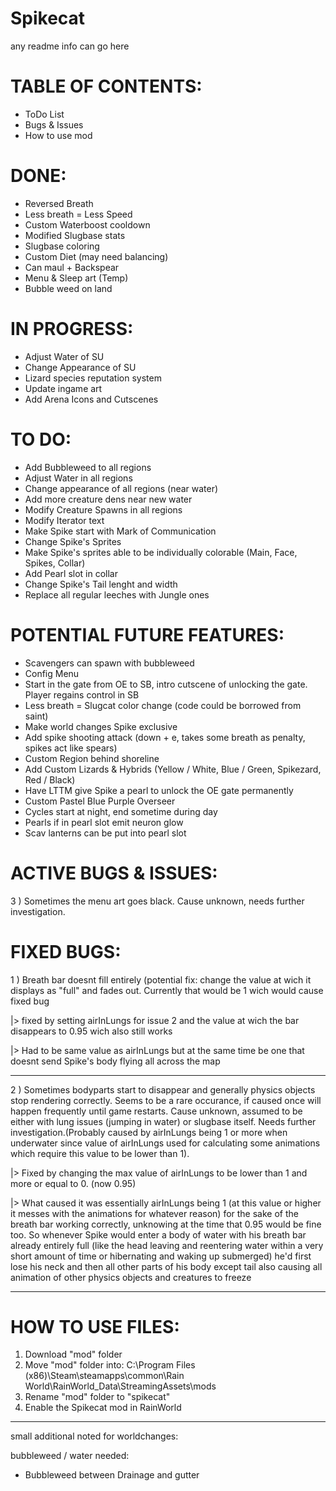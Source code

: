 # Spikecat
any readme info can go here

# TABLE OF CONTENTS:
- ToDo List
- Bugs & Issues
- How to use mod

# DONE:
- Reversed Breath
- Less breath = Less Speed
- Custom Waterboost cooldown
- Modified Slugbase stats
- Slugbase coloring
- Custom Diet (may need balancing)
- Can maul + Backspear
- Menu & Sleep art (Temp)
- Bubble weed on land


# IN PROGRESS:
- Adjust Water of SU
- Change Appearance of SU
- Lizard species reputation system
- Update ingame art
- Add Arena Icons and Cutscenes

# TO DO:
- Add Bubbleweed to all regions
- Adjust Water in all regions
- Change appearance of all regions (near water)
- Add more creature dens near new water
- Modify Creature Spawns in all regions
- Modify Iterator text
- Make Spike start with Mark of Communication
- Change Spike's Sprites
- Make Spike's sprites able to be individually colorable (Main, Face, Spikes, Collar)
- Add Pearl slot in collar
- Change Spike's Tail lenght and width
- Replace all regular leeches with Jungle ones


# POTENTIAL FUTURE FEATURES:
- Scavengers can spawn with bubbleweed
- Config Menu
- Start in the gate from OE to SB, intro cutscene of unlocking the gate. Player regains control in SB
- Less breath = Slugcat color change (code could be borrowed from saint)
- Make world changes Spike exclusive
- Add spike shooting attack (down + e, takes some breath as penalty, spikes act like spears)
- Custom Region behind shoreline
- Add Custom Lizards & Hybrids (Yellow / White, Blue / Green, Spikezard, Red / Black)
- Have LTTM give Spike a pearl to unlock the OE gate permanently
- Custom Pastel Blue Purple Overseer
- Cycles start at night, end sometime during day
- Pearls if in pearl slot emit neuron glow
- Scav lanterns can be put into pearl slot


# ACTIVE BUGS & ISSUES:
3  ) Sometimes the menu art goes black. Cause unknown, needs further investigation. 

# FIXED BUGS:
1  ) Breath bar doesnt fill entirely (potential fix: change the value at wich it displays as "full" and fades out. Currently that would be 1 wich would cause fixed bug 

|> fixed by setting airInLungs for issue 2 and the value at wich the bar disappears to 0.95 wich also still works

|> Had to be same value as airInLungs but at the same time be one that doesnt send Spike's body flying all across the map

---

2  ) Sometimes bodyparts start to disappear and generally physics objects stop rendering correctly. Seems to be a rare occurance, if caused once will happen frequently until game restarts. Cause unknown, assumed to be either with lung issues (jumping in water) or slugbase itself. Needs further investigation.(Probably caused by airInLungs being 1 or more when underwater since value of airInLungs used for calculating some animations which require this value to be lower than 1). 

|> Fixed by changing the max value of airInLungs to be lower than 1 and more or equal to 0. (now 0.95)

|> What caused it was essentially airInLungs being 1 (at this value or higher it messes with the animations for whatever reason) for the sake of the breath bar working correctly, unknowing at the time that 0.95 would be fine too. So whenever Spike would enter a body of water with his breath bar already entirely full (like the head leaving and reentering water within a very short amount of time or hibernating and waking up submerged) he'd first lose his neck and then all other parts of his body except tail also causing all animation of other physics objects and creatures to freeze 

---

# HOW TO USE FILES:
1) Download "mod" folder
2) Move "mod" folder into: C:\Program Files (x86)\Steam\steamapps\common\Rain World\RainWorld_Data\StreamingAssets\mods
3) Rename "mod" folder to "spikecat"
4) Enable the Spikecat mod in RainWorld

---
small additional noted for worldchanges:

bubbleweed / water needed:
- Bubbleweed between Drainage and gutter
